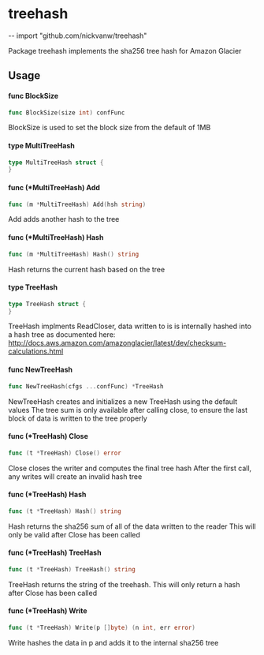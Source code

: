 # treehash
--
    import "github.com/nickvanw/treehash"

Package treehash implements the sha256 tree hash for Amazon Glacier

## Usage

#### func  BlockSize

```go
func BlockSize(size int) confFunc
```
BlockSize is used to set the block size from the default of 1MB

#### type MultiTreeHash

```go
type MultiTreeHash struct {
}
```


#### func (*MultiTreeHash) Add

```go
func (m *MultiTreeHash) Add(hsh string)
```
Add adds another hash to the tree

#### func (*MultiTreeHash) Hash

```go
func (m *MultiTreeHash) Hash() string
```
Hash returns the current hash based on the tree

#### type TreeHash

```go
type TreeHash struct {
}
```

TreeHash implments ReadCloser, data written to is is internally hashed into a
hash tree as documented here:
http://docs.aws.amazon.com/amazonglacier/latest/dev/checksum-calculations.html

#### func  NewTreeHash

```go
func NewTreeHash(cfgs ...confFunc) *TreeHash
```
NewTreeHash creates and initializes a new TreeHash using the default values The
tree sum is only available after calling close, to ensure the last block of data
is written to the tree properly

#### func (*TreeHash) Close

```go
func (t *TreeHash) Close() error
```
Close closes the writer and computes the final tree hash After the first call,
any writes will create an invalid hash tree

#### func (*TreeHash) Hash

```go
func (t *TreeHash) Hash() string
```
Hash returns the sha256 sum of all of the data written to the reader This will
only be valid after Close has been called

#### func (*TreeHash) TreeHash

```go
func (t *TreeHash) TreeHash() string
```
TreeHash returns the string of the treehash. This will only return a hash after
Close has been called

#### func (*TreeHash) Write

```go
func (t *TreeHash) Write(p []byte) (n int, err error)
```
Write hashes the data in p and adds it to the internal sha256 tree
